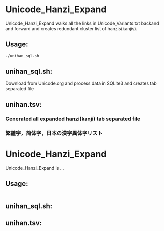 # Unicode_Hanzi_Expand

Unicode_Hanzi_Expand walks all the links in Unicode_Variants.txt backand and forward and creates redundant cluster list of hanzis(kanjis).

## Usage:

```bash
./unihan_sql.sh
```

## unihan_sql.sh:
Download from Unicode.org and process data in SQLite3 and creates tab separated file

## unihan.tsv:
### Generated all expanded hanzi(kanji) tab separated file
### 繁體字，简体字，日本の漢字異体字リスト

# Unicode_Hanzi_Expand

Unicode_Hanzi_Expand is ...

## Usage:

```bash

```

## unihan_sql.sh:


## unihan.tsv:


